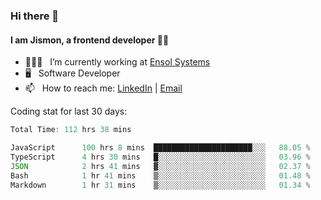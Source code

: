 ### Hi there 👋

#### I am Jismon, a frontend developer 👦🏻

- 🧑🏻‍💻   &nbsp; I’m currently working at <a href='https://www.ensolsystems.com/' target="_blank">Ensol Systems</a>
- 🖥   &nbsp; Software Developer
- 📫   &nbsp; How to reach me: <a href='https://www.linkedin.com/in/jismonthomas/'>LinkedIn</a> | <a href='mailto:hellojismonthomas@gmail.com'>Email</a>

Coding stat for last 30 days:
<!--START_SECTION:waka-->

```javascript
Total Time: 112 hrs 38 mins

JavaScript      100 hrs 8 mins  ██████████████████████░░░   88.05 %
TypeScript      4 hrs 30 mins   █░░░░░░░░░░░░░░░░░░░░░░░░   03.96 %
JSON            2 hrs 41 mins   ▓░░░░░░░░░░░░░░░░░░░░░░░░   02.37 %
Bash            1 hr 41 mins    ▒░░░░░░░░░░░░░░░░░░░░░░░░   01.48 %
Markdown        1 hr 31 mins    ▒░░░░░░░░░░░░░░░░░░░░░░░░   01.34 %
```

<!--END_SECTION:waka-->

<!--
**jismonthomas/jismonthomas** is a ✨ _special_ ✨ repository because its `README.md` (this file) appears on your GitHub profile.

Here are some ideas to get you started:

- 🔭 I’m currently working on ...
- 🌱 I’m currently learning ...
- 👯 I’m looking to collaborate on ...
- 🤔 I’m looking for help with ...
- 💬 Ask me about ...
- 📫 How to reach me: ...
- 😄 Pronouns: ...
- ⚡ Fun fact: ...
-->
